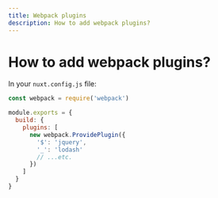 ```yaml
---
title: Webpack plugins
description: How to add webpack plugins?
---
```


# How to add webpack plugins?

In your `nuxt.config.js` file:

```js
const webpack = require('webpack')

module.exports = {
  build: {
    plugins: [
      new webpack.ProvidePlugin({
        '$': 'jquery',
        '_': 'lodash'
        // ...etc.
      })
    ]
  }
}
```
